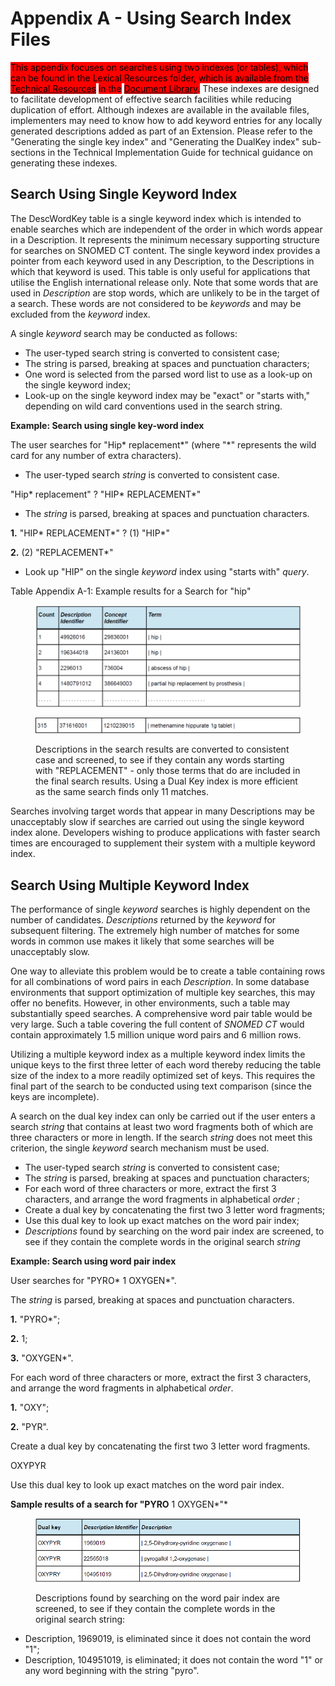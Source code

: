 # Appendix A - Using Search Index Files

<mark style="background-color:red;">This appendix focuses on searches using two indexes (or tables), which can be found in the Lexical Resources folder, which is available from the</mark> [<mark style="background-color:red;">Technical Resources</mark>](https://confluence.ihtsdotools.org/display/DOC/Technical+Resources) <mark style="background-color:red;">in the</mark> [<mark style="background-color:red;">Document Library</mark>](https://confluence.ihtsdotools.org/display/ELPM/Document+Library)<mark style="background-color:red;">.</mark> These indexes are designed to facilitate development of effective search facilities while reducing duplication of effort. Although indexes are available in the available files, implementers may need to know how to add keyword entries for any locally generated descriptions added as part of an Extension. Please refer to the "Generating the single key index" and "Generating the DualKey index" sub-sections in the Technical Implementation Guide for technical guidance on generating these indexes.

## Search Using Single Keyword Index

The DescWordKey table is a single keyword index which is intended to enable searches which are independent of the order in which words appear in a Description. It represents the minimum necessary supporting structure for searches on SNOMED CT content. The single keyword index provides a pointer from each keyword used in any Description, to the Descriptions in which that keyword is used. This table is only useful for applications that utilise the English international release only. Note that some words that are used in _Description_ are stop words, which are unlikely to be in the target of a search. These words are not considered to be _keywords_ and may be excluded from the _keyword_ index.

A single _keyword_ search may be conducted as follows:

* The user-typed search string is converted to consistent case;
* The string is parsed, breaking at spaces and punctuation characters;
* One word is selected from the parsed word list to use as a look-up on the single keyword index;
* Look-up on the single keyword index may be "exact" or "starts with," depending on wild card conventions used in the search string.

**Example: Search using single key-word index**

The user searches for "Hip\* replacement\*" (where "\*" represents the wild card for any number of extra characters).

* The user-typed search _string_ is converted to consistent case.

"Hip\* replacement" ? "HIP\* REPLACEMENT\*"

* The _string_ is parsed, breaking at spaces and punctuation characters.

**1.** "HIP\* REPLACEMENT\*" ? (1) "HIP\*"

**2.** (2) "REPLACEMENT\*"

* Look up "HIP" on the single _keyword_ index using "starts with" _query_.

Table Appendix A-1: Example results for a Search for "hip"

<figure><img src="../images/33490715.png" alt=""><figcaption></figcaption></figure>

<figure><img src="../images/33490716.png" alt=""><figcaption><p>Descriptions in the search results are converted to consistent case and screened, to see if they contain any words starting with "REPLACEMENT" - only those terms that do are included in the final search results. Using a Dual Key index is more efficient as the same search finds only 11 matches.</p></figcaption></figure>

Searches involving target words that appear in many Descriptions may be unacceptably slow if searches are carried out using the single keyword index alone. Developers wishing to produce applications with faster search times are encouraged to supplement their system with a multiple keyword index.

## Search Using Multiple Keyword Index

The performance of single _keyword_ searches is highly dependent on the number of candidates. _Descriptions_ returned by the _keyword_ for subsequent filtering. The extremely high number of matches for some words in common use makes it likely that some searches will be unacceptably slow.

One way to alleviate this problem would be to create a table containing rows for all combinations of word pairs in each _Description_. In some database environments that support optimization of multiple key searches, this may offer no benefits. However, in other environments, such a table may substantially speed searches. A comprehensive word pair table would be very large. Such a table covering the full content of _SNOMED CT_ would contain approximately 1.5 million unique word pairs and 6 million rows.

Utilizing a multiple keyword index as a multiple keyword index limits the unique keys to the first three letter of each word thereby reducing the table size of the index to a more readily optimized set of keys. This requires the final part of the search to be conducted using text comparison (since the keys are incomplete).

A search on the dual key index can only be carried out if the user enters a search _string_ that contains at least two word fragments both of which are three characters or more in length. If the search _string_ does not meet this criterion, the single _keyword_ search mechanism must be used.

* The user-typed search _string_ is converted to consistent case;
* The _string_ is parsed, breaking at spaces and punctuation characters;
* For each word of three characters or more, extract the first 3 characters, and arrange the word fragments in alphabetical _order_ ;
* Create a dual key by concatenating the first two 3 letter word fragments;
* Use this dual key to look up exact matches on the word pair index;
* _Descriptions_ found by searching on the word pair index are screened, to see if they contain the complete words in the original search _string_

**Example: Search using word pair index**

User searches for "PYRO\* 1 OXYGEN\*".

The _string_ is parsed, breaking at spaces and punctuation characters.

**1.** "PYRO\*";

**2.** 1;

**3.** "OXYGEN\*".

For each word of three characters or more, extract the first 3 characters, and arrange the word fragments in alphabetical _order_.

**1.** "OXY";

**2.** "PYR".

Create a dual key by concatenating the first two 3 letter word fragments.

OXYPYR

Use this dual key to look up exact matches on the word pair index.

**Sample results of a search for "PYRO** 1 OXYGEN\*"\*

<figure><img src="../images/33490717.png" alt=""><figcaption><p>Descriptions found by searching on the word pair index are screened, to see if they contain the complete words in the original search string:</p></figcaption></figure>

* Description, 1969019, is eliminated since it does not contain the word "1";
* Description, 104951019, is eliminated; it does not contain the word "1" or any word beginning with the string "pyro".
